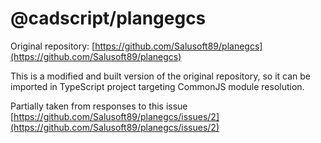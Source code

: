 # @cadscript/plangegcs

Original repository: [https://github.com/Salusoft89/planegcs](https://github.com/Salusoft89/planegcs)

This is a modified and built version of the original repository, so it can be imported in TypeScript project targeting CommonJS module resolution.

Partially taken from responses to this issue [https://github.com/Salusoft89/planegcs/issues/2](https://github.com/Salusoft89/planegcs/issues/2)

